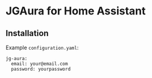 # JGAura for Home Assistant

## Installation


Example `configuration.yaml`:

```
jg-aura:
  email: your@email.com
  password: yourpassword
```